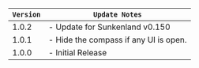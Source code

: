 | `Version` | `Update Notes`                        |
|-----------|---------------------------------------|
| 1.0.2     | - Update for Sunkenland v0.150        |
| 1.0.1     | - Hide the compass if any UI is open. |
| 1.0.0     | - Initial Release                     |